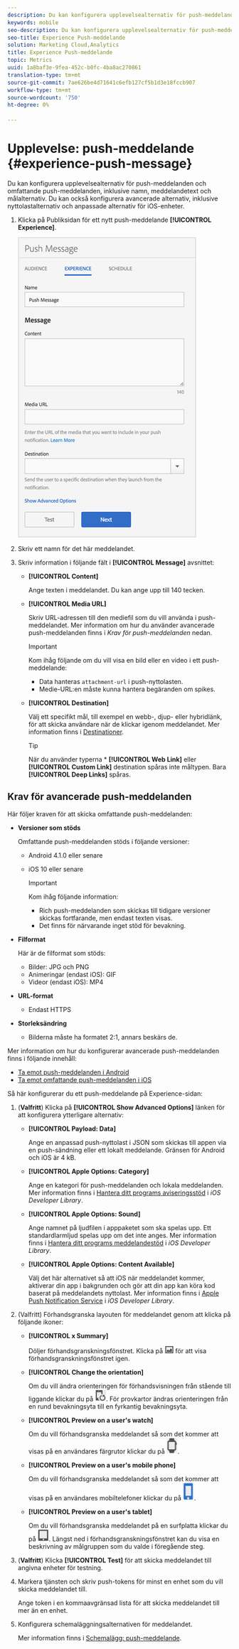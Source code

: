 ```yaml
---
description: Du kan konfigurera upplevelsealternativ för push-meddelanden och omfattande push-meddelanden, inklusive namn, meddelandetext och målalternativ. Du kan också konfigurera avancerade alternativ, inklusive nyttolastalternativ och anpassade alternativ för iOS-enheter.
keywords: mobile
seo-description: Du kan konfigurera upplevelsealternativ för push-meddelanden och omfattande push-meddelanden, inklusive namn, meddelandetext och målalternativ. Du kan också konfigurera avancerade alternativ, inklusive nyttolastalternativ och anpassade alternativ för iOS-enheter.
seo-title: Experience Push-meddelande
solution: Marketing Cloud,Analytics
title: Experience Push-meddelande
topic: Metrics
uuid: 1a8baf3e-9fea-452c-b0fc-4ba8ac270861
translation-type: tm+mt
source-git-commit: 7ae626be4d71641c6efb127cf5b1d3e18fccb907
workflow-type: tm+mt
source-wordcount: '750'
ht-degree: 0%

---
```



# Upplevelse: push-meddelande {#experience-push-message}

Du kan konfigurera upplevelsealternativ för push-meddelanden och omfattande push-meddelanden, inklusive namn, meddelandetext och målalternativ. Du kan också konfigurera avancerade alternativ, inklusive nyttolastalternativ och anpassade alternativ för iOS-enheter.

1. Klicka på Publiksidan för ett nytt push-meddelande **[!UICONTROL Experience]**.

   ![push-meddelandeskärm](assets/experience-push-message.png)

1. Skriv ett namn för det här meddelandet.
1. Skriv information i följande fält i **[!UICONTROL Message]** avsnittet:

   * **[!UICONTROL Content]**

      Ange texten i meddelandet. Du kan ange upp till 140 tecken.

   * **[!UICONTROL Media URL]**

      Skriv URL-adressen till den mediefil som du vill använda i push-meddelandet. Mer information om hur du använder avancerade push-meddelanden finns i *Krav för push-meddelanden* nedan.

      >[!IMPORTANT]
      >
      >Kom ihåg följande om du vill visa en bild eller en video i ett push-meddelande:
      > * Data hanteras `attachment-url` i push-nyttolasten.
      > * Medie-URL:en måste kunna hantera begäranden om spikes.


   * **[!UICONTROL Destination]**

      Välj ett specifikt mål, till exempel en webb-, djup- eller hybridlänk, för att skicka användare när de klickar igenom meddelandet. Mer information finns i [Destinationer](/help/using/acquisition-main/c-create-destinations.md).

      >[!TIP]
      >
      >När du använder typerna * **[!UICONTROL Web Link]** eller **[!UICONTROL Custom Link]** destination spåras inte måltypen. Bara **[!UICONTROL Deep Links]** spåras.

## Krav för avancerade push-meddelanden

Här följer kraven för att skicka omfattande push-meddelanden:

* **Versioner som stöds**

   Omfattande push-meddelanden stöds i följande versioner:
   * Android 4.1.0 eller senare
   * iOS 10 eller senare

      >[!IMPORTANT]
      >
      >Kom ihåg följande information:
      >* Rich push-meddelanden som skickas till tidigare versioner skickas fortfarande, men endast texten visas.
      >* Det finns för närvarande inget stöd för bevakning.


* **Filformat**

   Här är de filformat som stöds:
   * Bilder: JPG och PNG
   * Animeringar (endast iOS): GIF
   * Videor (endast iOS): MP4

* **URL-format**
   * Endast HTTPS

* **Storleksändring**
   * Bilderna måste ha formatet 2:1, annars beskärs de.

Mer information om hur du konfigurerar avancerade push-meddelanden finns i följande innehåll:

* [Ta emot push-meddelanden i Android](/help/android/messaging-main/push-messaging/c-set-up-rich-push-notif-android.md)
* [Ta emot omfattande push-meddelanden i iOS](/help/ios/messaging-main/push-messaging/c-set-up-rich-push-notif-ios.md)

Så här konfigurerar du ett push-meddelande på Experience-sidan:

1. (**Valfritt**) Klicka på **[!UICONTROL Show Advanced Options]** länken för att konfigurera ytterligare alternativ:

   * **[!UICONTROL Payload: Data]**

      Ange en anpassad push-nyttolast i JSON som skickas till appen via en push-sändning eller ett lokalt meddelande. Gränsen för Android och iOS är 4 kB.

   * **[!UICONTROL Apple Options: Category]**

      Ange en kategori för push-meddelanden och lokala meddelanden. Mer information finns i [Hantera ditt programs aviseringsstöd](https://developer.apple.com/library/content/documentation/NetworkingInternet/Conceptual/RemoteNotificationsPG/SupportingNotificationsinYourApp.html#//apple_ref/doc/uid/TP40008194-CH4-SW9) i *iOS Developer Library*.

   * **[!UICONTROL Apple Options: Sound]**

      Ange namnet på ljudfilen i apppaketet som ska spelas upp. Ett standardlarmljud spelas upp om det inte anges. Mer information finns i [Hantera ditt programs meddelandestöd](https://developer.apple.com/library/content/documentation/NetworkingInternet/Conceptual/RemoteNotificationsPG/SupportingNotificationsinYourApp.html#//apple_ref/doc/uid/TP40008194-CH4-SW10) i *iOS Developer Library*.

   * **[!UICONTROL Apple Options: Content Available]**

      Välj det här alternativet så att iOS när meddelandet kommer, aktiverar din app i bakgrunden och gör att din app kan köra kod baserat på meddelandets nyttolast. Mer information finns i [Apple Push Notification Service](https://developer.apple.com/library/content/documentation/NetworkingInternet/Conceptual/RemoteNotificationsPG/APNSOverview.html#//apple_ref/doc/uid/TP40008194-CH8-SW1) i *iOS Developer Library*.

1. (Valfritt) Förhandsgranska layouten för meddelandet genom att klicka på följande ikoner:

   * **[!UICONTROL x Summary]**

      Döljer förhandsgranskningsfönstret. Klicka på ![Förhandsgranska](assets/icon_preview.png) för att visa förhandsgranskningsfönstret igen.

   * **[!UICONTROL Change the orientation]**

      Om du vill ändra orienteringen för förhandsvisningen från stående till liggande klickar du på ![orientering](assets/icon_orientation.png). För provkartor ändras orienteringen från en rund bevakningsyta till en fyrkantig bevakningsyta.

   * **[!UICONTROL Preview on a user's watch]**

      Om du vill förhandsgranska meddelandet så som det kommer att visas på en användares färgrutor klickar du på ![bevakningsikonen](assets/icon_watch.png).

   * **[!UICONTROL Preview on a user's mobile phone]**

      Om du vill förhandsgranska meddelandet så som det kommer att visas på en användares mobiltelefoner klickar du på ![telefonikonen](assets/icon_phone.png).

   * **[!UICONTROL Preview on a user's tablet]**

      Om du vill förhandsgranska meddelandet på en surfplatta klickar du på ![surfplatteikonen](assets/icon_tablet.png).
   Längst ned i förhandsgranskningsfönstret kan du visa en beskrivning av målgruppen som du valde i föregående steg.

1. (**Valfritt**) Klicka **[!UICONTROL Test]** för att skicka meddelandet till angivna enheter för testning.
1. Markera tjänsten och skriv push-tokens för minst en enhet som du vill skicka meddelandet till.

   Ange token i en kommaavgränsad lista för att skicka meddelandet till mer än en enhet.

1. Konfigurera schemaläggningsalternativen för meddelandet.

   Mer information finns i [Schemalägg: push-meddelande](/help/using/in-app-messaging/t-create-push-message/c-schedule-push-message.md).
